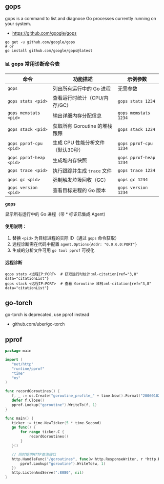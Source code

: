 ## gops

gops is a command to list and diagnose Go processes currently running on your system.

- https://github.com/google/gops

```shell
go get -u github.com/google/gops
# or
go install github.com/google/gops@latest
```

### 📊 gops 常用诊断命令表

| 命令                          | 功能描述                                   | 示例参数               |
|-------------------------------|-------------------------------------------|------------------------|
| `gops`                        | 列出所有运行中的 Go 进程                  | 无需参数               |
| `gops stats <pid>`            | 查看运行时统计（CPU/内存/GC）             | `gops stats 1234`     |
| `gops memstats <pid>`         | 输出详细内存分配信息                      | `gops memstats 1234`  |
| `gops stack <pid>`            | 获取所有 Goroutine 的堆栈跟踪             | `gops stack 1234`     |
| `gops pprof-cpu <pid>`        | 生成 CPU 性能分析文件（默认30秒）         | `gops pprof-cpu 1234` |
| `gops pprof-heap <pid>`       | 生成堆内存快照                            | `gops pprof-heap 1234`|
| `gops trace <pid>`            | 执行跟踪并生成 `trace` 文件               | `gops trace 1234`     |
| `gops gc <pid>`               | 强制触发垃圾回收（GC）                    | `gops gc 1234`        |
| `gops version <pid>`          | 查看目标进程的 Go 版本                    | `gops version 1234`   |

**gops**

显示所有运行中的 Go 进程（带 * 标识已集成 Agent）

#### 使用说明：
1. 替换 `<pid>` 为目标进程的实际 ID（通过 `gops` 命令获取）
2. 远程诊断需在代码中配置 `agent.Options{Addr: "0.0.0.0:PORT"}`
3. 生成的分析文件可用 `go tool pprof` 可视化

#### 远程诊断
```shell
gops stats <远程IP:PORT>  # 获取运行时统计:ml-citation{ref="3,8" data="citationList"}  
gops stack <远程IP:PORT>  # 查看 Goroutine 堆栈:ml-citation{ref="3,8" data="citationList"}
```

## go-torch

go-torch is deprecated, use pprof instead

-  github.com/uber/go-torch

## pprof

 ```go
package main

import (
	"net/http"
	"runtime/pprof"
	"time"
	"os"
)

func recordGoroutines() {
	f, _ := os.Create("goroutine_profile_" + time.Now().Format("20060102_150405") + ".pprof")
	defer f.Close()
	pprof.Lookup("goroutine").WriteTo(f, 1)
}

func main() {
	ticker := time.NewTicker(5 * time.Second)
	go func() {
		for range ticker.C {
			recordGoroutines()
		}
	}()

	// 同时提供HTTP查询接口
	http.HandleFunc("/goroutines", func(w http.ResponseWriter, r *http.Request) {
		pprof.Lookup("goroutine").WriteTo(w, 1)
	})
	http.ListenAndServe(":8080", nil)
}
```
